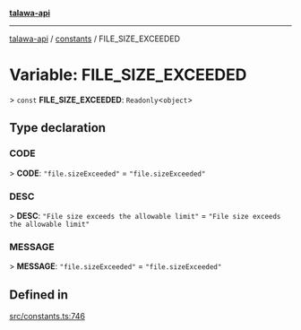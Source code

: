 [**talawa-api**](../../README.md)

***

[talawa-api](../../modules.md) / [constants](../README.md) / FILE\_SIZE\_EXCEEDED

# Variable: FILE\_SIZE\_EXCEEDED

\> `const` **FILE\_SIZE\_EXCEEDED**: `Readonly`\<`object`\>

## Type declaration

### CODE

\> **CODE**: `"file.sizeExceeded"` = `"file.sizeExceeded"`

### DESC

\> **DESC**: `"File size exceeds the allowable limit"` = `"File size exceeds the allowable limit"`

### MESSAGE

\> **MESSAGE**: `"file.sizeExceeded"` = `"file.sizeExceeded"`

## Defined in

[src/constants.ts:746](https://github.com/PalisadoesFoundation/talawa-api/blob/832d310bae30bd8cb45fb1b44f62dd776dccc52f/src/constants.ts#L746)

